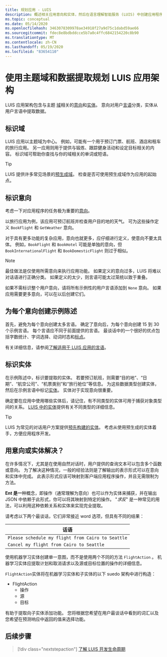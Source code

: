 ```yaml
---
title: 规划应用 - LUIS
description: 概述相关应用意向和实体，然后在语言理解智能服务 (LUIS) 中创建应用程序计划。
ms.topic: conceptual
ms.date: 05/14/2020
ms.openlocfilehash: 3463078309978ae34918f27a9d75c1dabd59ae66
ms.sourcegitcommit: fdec8e8bdbddcce5b7a0c4ffc6842154220c8b90
ms.translationtype: MT
ms.contentlocale: zh-CN
ms.lasthandoff: 05/19/2020
ms.locfileid: "83654110"
---
```

# <a name="plan-your-luis-app-schema-with-subject-domain-and-data-extraction"></a>使用主题域和数据提取规划 LUIS 应用架构

LUIS 应用架构包含与主题 [域](luis-glossary.md#intent)相关的[意向](luis-glossary.md#entity)和[实体](luis-glossary.md#domain)。 意向对用户[言语](luis-glossary.md#utterance)分类，实体从用户言语中提取数据。

## <a name="identify-your-domain"></a>标识域

LUIS 应用以主题域为中心。 例如，可能有一个用于预订门票、航班、酒店和租车的旅行应用。 另一应用则用于提供与锻炼、跟踪健身活动和设定目标相关的内容。 标识域可帮助你查找与你的域相关的单词或短语。

> [!TIP]
> LUIS 提供许多常见场景的[预生成域](luis-how-to-use-prebuilt-domains.md)。 检查是否可使用预生成域作为应用的起始点。

## <a name="identify-your-intents"></a>标识意向

考虑一下对应用程序的任务极为重要的[意向](luis-concept-intent.md)。

以旅行应用为例，该应用可预订航班并检查用户目的地的天气。 可为这些操作定义 `BookFlight` 和 `GetWeather` 意向。

对于具有更多功能的复杂应用，意向也就更多，应仔细进行定义，使意向不要太具体。 例如，`BookFlight` 和 `BookHotel` 可能是单独的意向，但 `BookInternationalFlight` 和 `BookDomesticFlight` 则过于相似。

> [!NOTE]
> 最佳做法是仅使用所需意向来执行应用功能。 如果定义的意向过多，LUIS 将难以对话语进行正确分类。 如果定义的太少，则言语可能太过笼统以致于重叠。

如果不需标识整个用户意向，请将所有示例性的用户言语添加到 `None` 意向。 如果应用需要更多意向，可以在以后创建它们。

## <a name="create-example-utterances-for-each-intent"></a>为每个意向创建示例陈述

首先，避免为每个意向创建太多言语。 确定了意向后，为每个意向创建 15 到 30 个示例言语。 每个言语应不同于前面提供的言语。 最谈话中的一个很好的优点包括字数统计、字词选择、动词时态和[标点](luis-reference-application-settings.md#punctuation-normalization)。

有关详细信息，请参阅[了解适用于 LUIS 应用的言语](luis-concept-utterance.md)。

## <a name="identify-your-entities"></a>标识实体

在示例陈述中，标识要提取的实体。 若要预订航班，则需要“目的地”、“日期”、“航空公司”、“机票类别”和“旅行舱位”等信息。 为这些数据类型创建实体，然后在示例言语中标记[实体](luis-concept-entity-types.md)。 实体对于实现意向很重要。

确定要在应用中使用哪些实体后，请记住，有不同类型的实体可用于捕获对象类型间的关系。 [LUIS 中的实体](luis-concept-entity-types.md)提供有关不同类型的详细信息。

> [!TIP]
> LUIS 为常见的对话用户方案提供[预先构建的实体](luis-prebuilt-entities.md)。 考虑从使用预生成的实体着手，方便应用程序开发。

## <a name="resolution-with-intent-or-entity"></a>用意向或实体解决？

在许多情况下，尤其是在使用自然对话时，用户提供的查询文本可以包含多个函数或意向。 为了解决这种情况，一般的经验法则是了解输出的表示形式可以在意向和实体中完成。 此表示形式应该可映射到客户端应用程序操作，并且无需限制为方法。

**Ent 是一**种概念，即操作（通常理解为意向）也可以作为实体来捕获，并在输出 JSON 中依赖于此形式，你可以将其映射到特定的操作。 "_求反_" 是一种常见的用法，可以利用这种依赖关系和实体来实现完全提取。

请考虑以下两个最谈话，它们非常接近 word 选项，但具有不同的结果：

|话语|
|--|
|`Please schedule my flight from Cairo to Seattle`|
|`Cancel my flight from Cairo to Seattle`|

使用机器学习实体创建单一意图，而不是使用两个不同的方法 `FlightAction` 。 机器学习实体应提取计划和取消请求以及源或目标位置的操作的详细信息。

`FlightAction`实体将在机器学习实体和子实体的以下 suedo 架构中进行构造：

* FlightAction
    * 操作
    * 源
    * 目标

有助于提取向子实体添加功能。 您将根据您希望在用户最谈话中看到的词汇以及您希望在预测响应中返回的值来选择功能。

## <a name="next-steps"></a>后续步骤

> [!div class="nextstepaction"]
> [了解 LUIS 开发生命周期](luis-concept-app-iteration.md)

